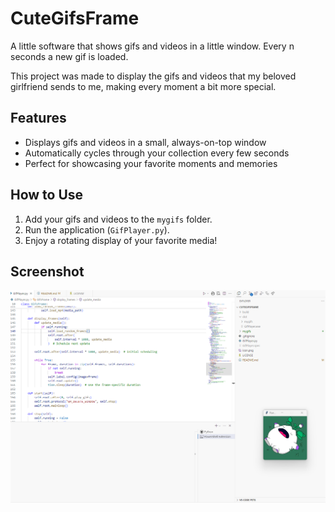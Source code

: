 # CuteGifsFrame
A little software that shows gifs and videos in a little window. Every n seconds a new gif is loaded.

This project was made to display the gifs and videos that my beloved girlfriend sends to me, making every moment a bit more special.

## Features
- Displays gifs and videos in a small, always-on-top window
- Automatically cycles through your collection every few seconds
- Perfect for showcasing your favorite moments and memories

## How to Use
1. Add your gifs and videos to the `mygifs` folder.
2. Run the application (`GifPlayer.py`).
3. Enjoy a rotating display of your favorite media!

## Screenshot
![Screenshot](screenshot.png)

